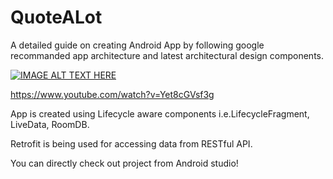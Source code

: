 # QuoteALot

A detailed guide on creating Android App by following google recommanded app architecture and latest architectural design components. 


[![IMAGE ALT TEXT HERE](https://img.youtube.com/vi/Yet8cGVsf3g/0.jpg)](https://www.youtube.com/watch?v=Yet8cGVsf3g)

https://www.youtube.com/watch?v=Yet8cGVsf3g

App is created using Lifecycle aware components i.e.LifecycleFragment, LiveData, RoomDB.

Retrofit is being used for accessing data from RESTful API.

You can directly check out project from Android studio!

